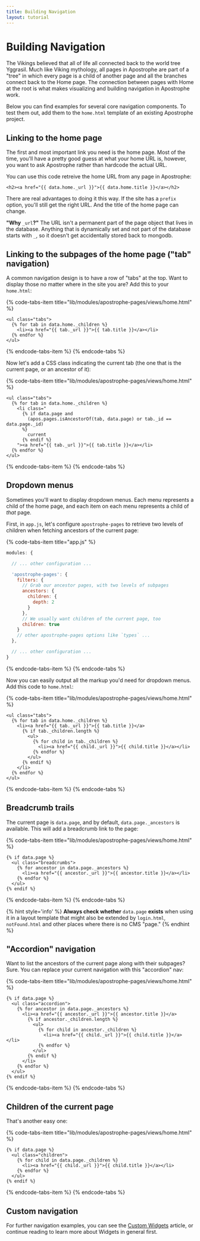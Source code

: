 ```yaml
---
title: Building Navigation
layout: tutorial
---
```


# Building Navigation

The Vikings believed that all of life all connected back to the world tree Yggrasil. Much like Viking mythology, all pages in Apostrophe are part of a "tree" in which every page is a child of another page and all the branches connect back to the Home page. The connection between pages with Home at the root is what makes visualizing and building navigation in Apostrophe work.

Below you can find examples for several core navigation components. To test them out, add them to the `home.html` template of an existing Apostrophe project.

## Linking to the home page

The first and most important link you need is the home page. Most of the time, you'll have a pretty good guess at what your home URL is, however, you want to ask Apostrophe rather than hardcode the actual URL.

You can use this code retreive the home URL from any page in Apostrophe:

```markup
<h2><a href="{{ data.home._url }}">{{ data.home.title }}</a></h2>
```

There are real advantages to doing it this way. If the site has a `prefix` option, you'll still get the right URL. And the title of the home page can change.

**"Why** `_url`**?"** The URL isn't a permanent part of the page object that lives in the database. Anything that is dynamically set and not part of the database starts with `_`, so it doesn't get accidentally stored back to mongodb.

## Linking to the subpages of the home page \("tab" navigation\)

A common navigation design is to have a row of "tabs" at the top. Want to display those no matter where in the site you are? Add this to your `home.html`:


{% code-tabs-item title="lib/modules/apostrophe-pages/views/home.html" %}
```markup
<ul class="tabs">
  {% for tab in data.home._children %}
    <li><a href="{{ tab._url }}">{{ tab.title }}</a></li>
  {% endfor %}
</ul>
```
{% endcode-tabs-item %}
{% endcode-tabs %}

Now let's add a CSS class indicating the current tab \(the one that is the current page, or an ancestor of it\):


{% code-tabs-item title="lib/modules/apostrophe-pages/views/home.html" %}
```markup
<ul class="tabs">
  {% for tab in data.home._children %}
    <li class="
      {% if data.page and
        (apos.pages.isAncestorOf(tab, data.page) or tab._id == data.page._id)
      %}
        current
      {% endif %}
    "><a href="{{ tab._url }}">{{ tab.title }}</a></li>
  {% endfor %}
</ul>
```
{% endcode-tabs-item %}
{% endcode-tabs %}

## Dropdown menus

Sometimes you'll want to display dropdown menus. Each menu represents a child of the home page, and each item on each menu represents a child of _that_ page.

First, in `app.js`, let's configure `apostrophe-pages` to retrieve two levels of children when fetching ancestors of the current page:


{% code-tabs-item title="app.js" %}
```javascript
modules: {

  // ... other configuration ...

  'apostrophe-pages': {
    filters: {
      // Grab our ancestor pages, with two levels of subpages
      ancestors: {
        children: {
          depth: 2
        }
      },
      // We usually want children of the current page, too
      children: true
    }
    // other apostrophe-pages options like `types` ...
  },

  // ... other configuration ...
}
```
{% endcode-tabs-item %}
{% endcode-tabs %}

Now you can easily output all the markup you'd need for dropdown menus. Add this code to `home.html`:


{% code-tabs-item title="lib/modules/apostrophe-pages/views/home.html" %}
```markup
<ul class="tabs">
  {% for tab in data.home._children %}
    <li><a href="{{ tab._url }}">{{ tab.title }}</a>
      {% if tab._children.length %}
        <ul>
          {% for child in tab._children %}
            <li><a href="{{ child._url }}">{{ child.title }}</a></li>
          {% endfor %}
        </ul>
      {% endif %}
    </li>
  {% endfor %}
</ul>
```
{% endcode-tabs-item %}
{% endcode-tabs %}

## Breadcrumb trails

The current page is `data.page`, and by default, `data.page._ancestors` is available. This will add a breadcrumb link to the page:


{% code-tabs-item title="lib/modules/apostrophe-pages/views/home.html" %}
```markup
{% if data.page %}
  <ul class="breadcrumbs">
    {% for ancestor in data.page._ancestors %}
      <li><a href="{{ ancestor._url }}">{{ ancestor.title }}</a></li>
    {% endfor %}
  </ul>
{% endif %}
```
{% endcode-tabs-item %}
{% endcode-tabs %}

{% hint style='info' %}
**Always check whether** `data.page` **exists** when using it in a layout template that might also be extended by `login.html`, `notFound.html` and other places where there is no CMS "page."
{% endhint %}

## "Accordion" navigation

Want to list the ancestors of the current page along with their subpages? Sure. You can replace your current navigation with this "accordion" nav:


{% code-tabs-item title="lib/modules/apostrophe-pages/views/home.html" %}
```markup
{% if data.page %}
  <ul class="accordion">
    {% for ancestor in data.page._ancestors %}
      <li><a href="{{ ancestor._url }}">{{ ancestor.title }}</a>
        {% if ancestor._children.length %}
          <ul>
            {% for child in ancestor._children %}
              <li><a href="{{ child._url }}">{{ child.title }}</a></li>
            {% endfor %}
          </ul>
        {% endif %}
      </li>
    {% endfor %}
  </ul>
{% endif %}
```
{% endcode-tabs-item %}
{% endcode-tabs %}

## Children of the current page

That's another easy one:


{% code-tabs-item title="lib/modules/apostrophe-pages/views/home.html" %}
```markup
{% if data.page %}
  <ul class="children">
    {% for child in data.page._children %}
      <li><a href="{{ child._url }}">{{ child.title }}</a></li>
    {% endfor %}
  </ul>
{% endif %}
```
{% endcode-tabs-item %}
{% endcode-tabs %}

## Custom navigation

For further navigation examples, you can see the [Custom Widgets](/tutorials/core-concepts/editable-content-on-pages/custom-widgets.md) article, or continue reading to learn more about Widgets in general first.


